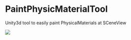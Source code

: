 # PaintPhysicMaterialTool
Unity3d tool to easily paint PhysicalMaterials at SCeneView

![](https://github.com/mitay-walle/PaintPhysicMaterialTool/blob/main/Window%20preview.png)
